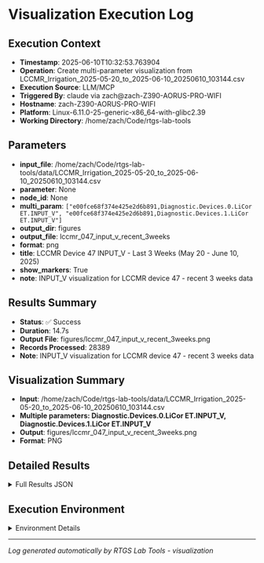 # Visualization Execution Log

## Execution Context
- **Timestamp**: 2025-06-10T10:32:53.763904
- **Operation**: Create multi-parameter visualization from LCCMR_Irrigation_2025-05-20_to_2025-06-10_20250610_103144.csv
- **Execution Source**: LLM/MCP
- **Triggered By**: claude via zach@zach-Z390-AORUS-PRO-WIFI
- **Hostname**: zach-Z390-AORUS-PRO-WIFI
- **Platform**: Linux-6.11.0-25-generic-x86_64-with-glibc2.39
- **Working Directory**: /home/zach/Code/rtgs-lab-tools

## Parameters
- **input_file**: /home/zach/Code/rtgs-lab-tools/data/LCCMR_Irrigation_2025-05-20_to_2025-06-10_20250610_103144.csv
- **parameter**: None
- **node_id**: None
- **multi_param**: `["e00fce68f374e425e2d6b891,Diagnostic.Devices.0.LiCor ET.INPUT_V", "e00fce68f374e425e2d6b891,Diagnostic.Devices.1.LiCor ET.INPUT_V"]`
- **output_dir**: figures
- **output_file**: lccmr_047_input_v_recent_3weeks
- **format**: png
- **title**: LCCMR Device 47 INPUT_V - Last 3 Weeks (May 20 - June 10, 2025)
- **show_markers**: True
- **note**: INPUT_V visualization for LCCMR device 47 - recent 3 weeks data

## Results Summary
- **Status**: ✅ Success
- **Duration**: 14.7s
- **Output File**: figures/lccmr_047_input_v_recent_3weeks.png
- **Records Processed**: 28389
- **Note**: INPUT_V visualization for LCCMR device 47 - recent 3 weeks data

## Visualization Summary
- **Input**: /home/zach/Code/rtgs-lab-tools/data/LCCMR_Irrigation_2025-05-20_to_2025-06-10_20250610_103144.csv
- **Multiple parameters: Diagnostic.Devices.0.LiCor ET.INPUT_V, Diagnostic.Devices.1.LiCor ET.INPUT_V**
- **Output**: figures/lccmr_047_input_v_recent_3weeks.png
- **Format**: PNG

## Detailed Results
<details>
<summary>Full Results JSON</summary>

```json
{
  "success": true,
  "output_file": "figures/lccmr_047_input_v_recent_3weeks.png",
  "records_processed": 28389,
  "start_time": "2025-06-10T10:32:39.077168",
  "end_time": "2025-06-10T10:32:53.763897",
  "note": "INPUT_V visualization for LCCMR device 47 - recent 3 weeks data"
}
```
</details>

## Execution Environment
<details>
<summary>Environment Details</summary>

```json
{
  "timestamp": "2025-06-10T10:32:53.763904",
  "user": "zach",
  "hostname": "zach-Z390-AORUS-PRO-WIFI",
  "platform": "Linux-6.11.0-25-generic-x86_64-with-glibc2.39",
  "python_version": "3.12.3",
  "working_directory": "/home/zach/Code/rtgs-lab-tools",
  "script_path": "/home/zach/Code/rtgs-lab-tools/src/rtgs_lab_tools/visualization/cli.py",
  "tool_name": "visualization",
  "environment_variables": {
    "CI": "false",
    "GITHUB_ACTIONS": "false",
    "GITHUB_ACTOR": null,
    "GITHUB_WORKFLOW": null,
    "GITHUB_RUN_ID": null,
    "MCP_SESSION": "true",
    "MCP_USER": "claude"
  },
  "execution_source": "LLM/MCP",
  "triggered_by": "claude via zach@zach-Z390-AORUS-PRO-WIFI"
}
```
</details>

---
*Log generated automatically by RTGS Lab Tools - visualization*
